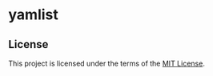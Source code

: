 # yamlist

## License

This project is licensed under the terms of the [MIT License](https://opensource.org/licenses/MIT).

